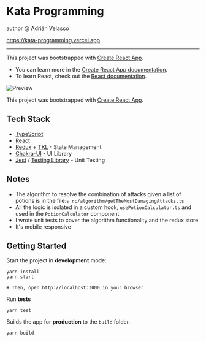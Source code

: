 # Kata Programming

author @ Adrián Velasco

https://kata-programming.vercel.app

---

This project was bootstrapped with [Create React App](https://github.com/facebook/create-react-app).

- You can learn more in the [Create React App documentation](https://facebook.github.io/create-react-app/docs/getting-started).
- To learn React, check out the [React documentation](https://reactjs.org/).

![Preview](https://personal-images-hub.s3.us-east-1.amazonaws.com/Screen%20Shot%202021-10-20%20at%202.38.13%20AM.png)

This project was bootstrapped with [Create React App](https://github.com/facebook/create-react-app).

## Tech Stack

- [TypeScript](https://github.com/microsoft/TypeScript)
- [React](https://reactjs.org)
- [Redux](https://github.com/reduxjs/redux) + [TKL](https://redux-toolkit.js.org/) - State Management
- [Chakra-UI](https://chakra-ui.com/) - UI Library
- [Jest](https://jestjs.io/) / [Testing Library](https://testing-library.com/) - Unit Testing

## Notes

- The algorithm to resolve the combination of attacks given a list of potions is in the file:`s rc/algorithm/getTheMostDamagingAttacks.ts`
- All the logic is isolated in a custom hook, `usePotionCalculator.ts` and used in the `PotionCalculator` component
- I wrote unit tests to cover the algorithm functionality and the redux store
- It's mobile responsive

## Getting Started

Start the project in **development** mode:

```
yarn install
yarn start

# Then, open http://localhost:3000 in your browser.
```

Run **tests**

```
yarn test
```

Builds the app for **production** to the `build` folder.

```
yarn build
```
